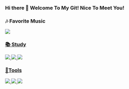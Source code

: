 ### Hi there 👋 Welcome To My Git! Nice To Meet You!

### 🎶 Favorite Music
<a href="https://https://www.youtube.com/watch?v=lbSOLBMUvIE&ab_channel=MichaelBubl%C3%A9" target="_blank"> <img src="https://img.shields.io/badge/Youtube-FF0000?style=flat-square&logo=YouTube Music&logoColor=white"/> 

### 📚 Study
<img src="https://img.shields.io/badge/Android-3DDC84?style=flat-square&logo=Android&logoColor=white"/> <img src="https://img.shields.io/badge/C-A8B9CC?style=flat-square&logo=C&logoColor=white"/> <img src="https://img.shields.io/badge/Python-3776AB?style=flat-square&logo=Python&logoColor=white"/>

### 📏Tools
<img src="https://img.shields.io/badge/Visual Studio-5C2D91?style=flat-square&logo=Visual Studio&logoColor=white"/> <img src="https://img.shields.io/badge/Google Colab-F9AB00?style=flat-square&logo=Google Colab&logoColor=white"/> <img src="https://img.shields.io/badge/Eclipse IDE-2C2255?style=flat-square&logo=Eclipse IDE&logoColor=white"/>
